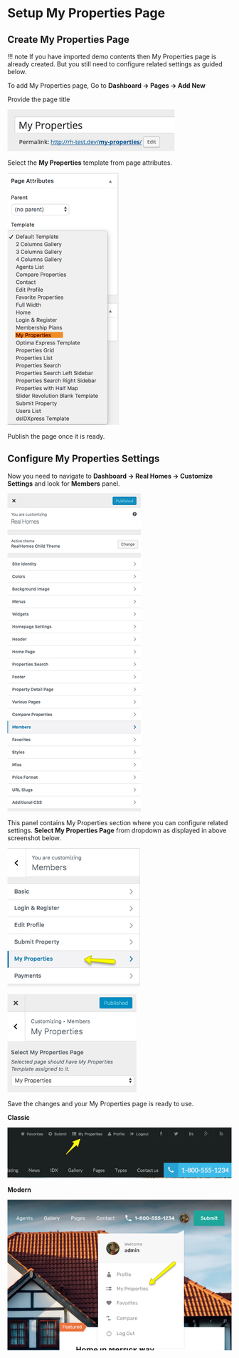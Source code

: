 # Setup My Properties Page

## Create My Properties Page

!!! note
    If you have imported demo contents then My Properties page is already created. But you still need to configure related settings as guided below.

To add My Properties page, Go to **Dashboard → Pages → Add New**

Provide the page title
 
![Real Homes Documentation](images/member-pages/my-properties-title.png)

Select the **My Properties** template from page attributes.

![Real Homes Documentation](images/member-pages/my-properties-template.png)

Publish the page once it is ready.

## Configure My Properties Settings

Now you need to navigate to **Dashboard → Real Homes → Customize Settings** and look for **Members** panel. 

![Real Homes Documentation](images/member-pages/members-customizer.png)

This panel contains My Properties section where you can configure related settings. **Select My Properties Page** from dropdown as displayed in above screenshot below.

![Real Homes Documentation](images/member-pages/my-properties-panel.png)

![Real Homes Documentation](images/member-pages/my-properties-customizer-settings.png)

Save the changes and your My Properties page is ready to use.

**Classic**

![Real Homes Documentation](images/member-pages/my-properties-front-end.png)

**Modern**

![Real Homes Documentation](images/member-pages/my-properties-front-end-mod.png)
